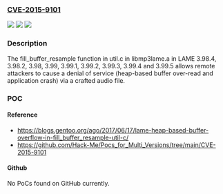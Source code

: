 ### [CVE-2015-9101](https://cve.mitre.org/cgi-bin/cvename.cgi?name=CVE-2015-9101)
![](https://img.shields.io/static/v1?label=Product&message=n%2Fa&color=blue)
![](https://img.shields.io/static/v1?label=Version&message=n%2Fa&color=blue)
![](https://img.shields.io/static/v1?label=Vulnerability&message=n%2Fa&color=brighgreen)

### Description

The fill_buffer_resample function in util.c in libmp3lame.a in LAME 3.98.4, 3.98.2, 3.98, 3.99, 3.99.1, 3.99.2, 3.99.3, 3.99.4 and 3.99.5 allows remote attackers to cause a denial of service (heap-based buffer over-read and application crash) via a crafted audio file.

### POC

#### Reference
- https://blogs.gentoo.org/ago/2017/06/17/lame-heap-based-buffer-overflow-in-fill_buffer_resample-util-c/
- https://github.com/Hack-Me/Pocs_for_Multi_Versions/tree/main/CVE-2015-9101

#### Github
No PoCs found on GitHub currently.

